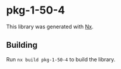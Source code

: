 # pkg-1-50-4

This library was generated with [Nx](https://nx.dev).

## Building

Run `nx build pkg-1-50-4` to build the library.
